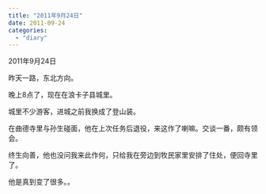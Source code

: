 ```yaml
---
title: "2011年9月24日"
date: 2011-09-24
categories: 
  - "diary"
---
```


2011年9月24日

昨天一路，东北方向。

晚上8点了，现在在浪卡子县城里。

城里不少游客，进城之前我换成了登山装。

在曲德寺里与孙生碰面，他在上次任务后退役，来这作了喇嘛。交谈一番，颇有领会。

终生向善，他也没问我来此作何，只给我在旁边到牧民家里安排了住处，便回寺里了。

他是真到变了很多。。
